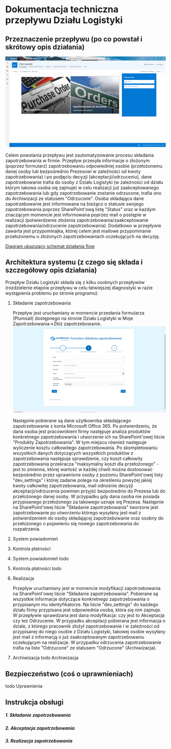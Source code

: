 # Dokumentacja techniczna przepływu Działu Logistyki

## Przeznaczenie przepływu (po co powstał i skrótowy opis działania)
![image](https://github.com/YellowMaster2/LogiFlow/blob/main/media/1.png?raw=true)


  Celem powstania przepływu jest zautomatyzowanie procesu składania zapotrzebowania w firmie. 
  Przepływ przesyła informacje o złożonym (poprzez formularz) zapotrzebowaniu odpowiedniej osobie (przełożonemu danej osoby lub bezpośrednio Prezesowi w zależności od kwoty zapotrzebowania) i po podjęciu decyzji (akceptacji/odrzuceniu), dane zapotrzebowanie trafia do osoby z Działu Logistyki (w zależności od działu którym takowa osoba się zajmuje) w celu realizacji już zaakceptowanego zapotrzebowania lub gdy zapotrzebowanie zostanie odrzucone, trafia ono do Archiwizacji ze statusem "Odrzucone". Osoba składająca dane zapotrzebowanie jest informowana na bieżąco o statusie swojego zapotrzebowania poprzez SharePoint'ową listę "Status" oraz w każdym znaczącym momencie jest informowana poprzez mail o postępie w realizacji (potwierdzenie złożenia zapotrzebowania/zaakceptowanie zapotrzebowania/odrzucenie zapotrzebowania).
  Dodatkowo w przepływie zawarta jest przypominajka, której celem jest mailowe  przypominanie  przełożonemu o złożonych zapotrzebowaniach oczekujących na decyzję.

  [Diagram ukazujący schemat działania flow](https://evatronix-my.sharepoint.com/:u:/p/slawomir_zyla/EdyBaoCOFFJCrlYMgJ33yJgBpljSFizM_o_xBd4VC2TB4A?e=gSnKod)

## Architektura systemu (z czego się składa i szczegółowy opis działania) 

  Przepływ Działu Logistyki składa się z kilku osobnych przepływów (rozdzielenie etapów przepływu w celu łatwiejszej diagnostyki w razie wystąpienia problemu po stronie programu):
   1. Składanie zapotrzebowania

      Przepływ jest uruchamiany w momencie przesłania formularza (Plumsail) dostępnego na stronie Działu Logistyki w Moje Zapotrzebowania→Złóż zapotrzebowanie.
      ![image](https://github.com/YellowMaster2/LogiFlow/blob/main/media/2.png?raw=true)


       Następnie pobierane są dane użytkownika składającego zapotrzebowanie z konta Microsoft Office 365. Po potwierdzeniu, że dana osoba jest pracownikiem firmy następuje analiza produktów konkretnego zapotrzebowania i utworzenie ich na SharePoint'owej liście "Produkty Zapotrzebowania". W tym miejscu również następuje wyliczenie kosztu całkowitego zapotrzebowania. Po skompletowaniu wszystkich danych dotyczących wszystkich produktów z zapotrzebowania następuje sprawdzenie, czy koszt całkowity zapotrzebowania przekracza "maksymalny koszt dla przełożonego" - jest to zmienna, której wartość w każdej chwili można dostosować bezpośrednio przez uprawnione osoby z poziomu SharePoint'owej listy "dev_settings" i której zadanie polega na określeniu powyżej jakiej kwoty całkowitej zapotrzebowania, mail odnośnie decyzji akceptacji/odrzucenia powinien przyjść bezpośrednio do Prezesa lub do przełożonego danej osoby. W przypadku gdy dana osoba nie posiada przypisanego przełożonego za takowego uznaje się Prezesa. Następnie na SharePoint'owej liście "Składanie zapotrzebowania" tworzone jest zapotrzebowanie po utworzeniu którego wysyłany jest mail z potwierdzeniem do osoby składającej zapotrzebowanie oraz osobny do przełożonego o pojawieniu się nowego zapotrzebowania do rozpatrzenia.

   2. System powiadomień
   3. Kontrola płatności
   4. System powiadomień todo
   5. Kontrola płatności todo
   
   6. Realizacja

      Przepływ uruchamiany jest w momencie modyfikacji zapotrzebowania na SharePoint'owej liście "Składanie zapotrzebowania". Pobierane są wszystkie informacje dotyczące konkretnego zapotrzebowania o przypisanym mu identyfikatorze. Na liście "dev_settings" do każdego działu firmy przypisana jest odpowiednia osoba, która się nim zajmuje. W przepływie sprawdzana jest dana modyfikacja: czy jest to Akceptacja czy też Odrzucenie. W przypadku akceptacji pobierana jest informacja o dziale, z którego pracownik złożył zapotrzebowanie i w zależności od przypisanej do niego osobie z Działu Logistyki, takowej osobie wysyłany jest mail z informacją o już zaakceptowanym zapotrzebowaniu oczekującym na realizacje. W przypadku odrzucenia zapotrzebowanie trafia na liste "Odrzucone" ze statusem "Odrzucone" (Archiwizacja).
      
   7. Archiwizacja
   todo Archiwizacja

## Bezpieczeństwo (coś o uprawnieniach)
todo Uprawnienia
## Instrukcja obsługi
##### 1. Składanie zapotrzebowania
##### 2. Akceptacja zapotrzebowania
##### 3. Realizacja zapotrzebowania
